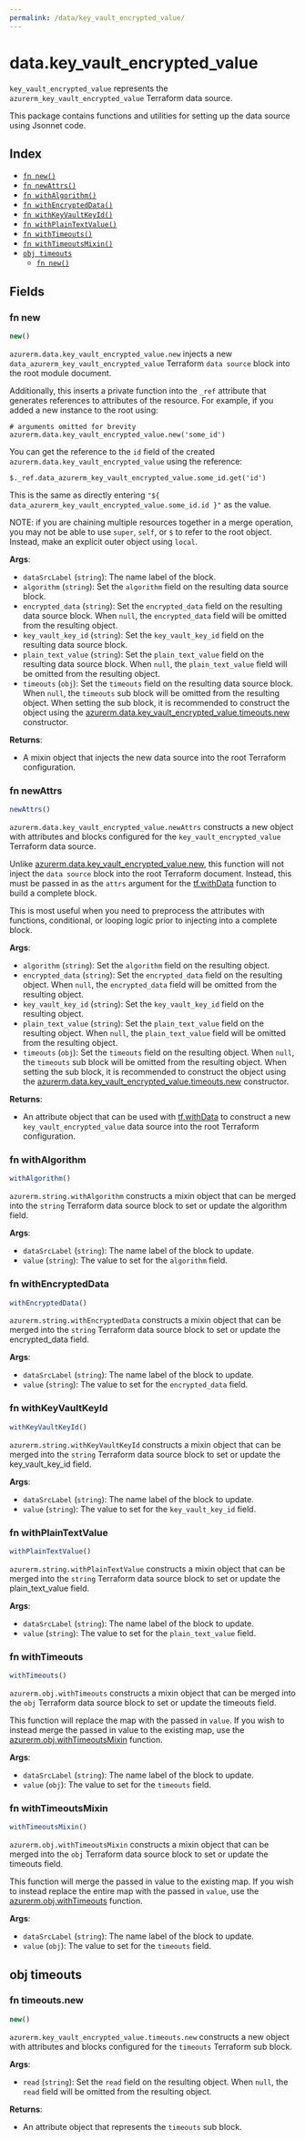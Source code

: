 ```yaml
---
permalink: /data/key_vault_encrypted_value/
---
```


# data.key_vault_encrypted_value

`key_vault_encrypted_value` represents the `azurerm_key_vault_encrypted_value` Terraform data source.



This package contains functions and utilities for setting up the data source using Jsonnet code.


## Index

* [`fn new()`](#fn-new)
* [`fn newAttrs()`](#fn-newattrs)
* [`fn withAlgorithm()`](#fn-withalgorithm)
* [`fn withEncryptedData()`](#fn-withencrypteddata)
* [`fn withKeyVaultKeyId()`](#fn-withkeyvaultkeyid)
* [`fn withPlainTextValue()`](#fn-withplaintextvalue)
* [`fn withTimeouts()`](#fn-withtimeouts)
* [`fn withTimeoutsMixin()`](#fn-withtimeoutsmixin)
* [`obj timeouts`](#obj-timeouts)
  * [`fn new()`](#fn-timeoutsnew)

## Fields

### fn new

```ts
new()
```


`azurerm.data.key_vault_encrypted_value.new` injects a new `data_azurerm_key_vault_encrypted_value` Terraform `data source`
block into the root module document.

Additionally, this inserts a private function into the `_ref` attribute that generates references to attributes of the
resource. For example, if you added a new instance to the root using:

    # arguments omitted for brevity
    azurerm.data.key_vault_encrypted_value.new('some_id')

You can get the reference to the `id` field of the created `azurerm.data.key_vault_encrypted_value` using the reference:

    $._ref.data_azurerm_key_vault_encrypted_value.some_id.get('id')

This is the same as directly entering `"${ data_azurerm_key_vault_encrypted_value.some_id.id }"` as the value.

NOTE: if you are chaining multiple resources together in a merge operation, you may not be able to use `super`, `self`,
or `$` to refer to the root object. Instead, make an explicit outer object using `local`.

**Args**:
  - `dataSrcLabel` (`string`): The name label of the block.
  - `algorithm` (`string`): Set the `algorithm` field on the resulting data source block.
  - `encrypted_data` (`string`): Set the `encrypted_data` field on the resulting data source block. When `null`, the `encrypted_data` field will be omitted from the resulting object.
  - `key_vault_key_id` (`string`): Set the `key_vault_key_id` field on the resulting data source block.
  - `plain_text_value` (`string`): Set the `plain_text_value` field on the resulting data source block. When `null`, the `plain_text_value` field will be omitted from the resulting object.
  - `timeouts` (`obj`): Set the `timeouts` field on the resulting data source block. When `null`, the `timeouts` sub block will be omitted from the resulting object. When setting the sub block, it is recommended to construct the object using the [azurerm.data.key_vault_encrypted_value.timeouts.new](#fn-timeoutsnew) constructor.

**Returns**:
- A mixin object that injects the new data source into the root Terraform configuration.


### fn newAttrs

```ts
newAttrs()
```


`azurerm.data.key_vault_encrypted_value.newAttrs` constructs a new object with attributes and blocks configured for the `key_vault_encrypted_value`
Terraform data source.

Unlike [azurerm.data.key_vault_encrypted_value.new](#fn-new), this function will not inject the `data source`
block into the root Terraform document. Instead, this must be passed in as the `attrs` argument for the
[tf.withData](https://github.com/tf-libsonnet/core/tree/main/docs#fn-withdata) function to build a complete block.

This is most useful when you need to preprocess the attributes with functions, conditional, or looping logic prior to
injecting into a complete block.

**Args**:
  - `algorithm` (`string`): Set the `algorithm` field on the resulting object.
  - `encrypted_data` (`string`): Set the `encrypted_data` field on the resulting object. When `null`, the `encrypted_data` field will be omitted from the resulting object.
  - `key_vault_key_id` (`string`): Set the `key_vault_key_id` field on the resulting object.
  - `plain_text_value` (`string`): Set the `plain_text_value` field on the resulting object. When `null`, the `plain_text_value` field will be omitted from the resulting object.
  - `timeouts` (`obj`): Set the `timeouts` field on the resulting object. When `null`, the `timeouts` sub block will be omitted from the resulting object. When setting the sub block, it is recommended to construct the object using the [azurerm.data.key_vault_encrypted_value.timeouts.new](#fn-timeoutsnew) constructor.

**Returns**:
  - An attribute object that can be used with [tf.withData](https://github.com/tf-libsonnet/core/tree/main/docs#fn-withdata) to construct a new `key_vault_encrypted_value` data source into the root Terraform configuration.


### fn withAlgorithm

```ts
withAlgorithm()
```

`azurerm.string.withAlgorithm` constructs a mixin object that can be merged into the `string`
Terraform data source block to set or update the algorithm field.



**Args**:
  - `dataSrcLabel` (`string`): The name label of the block to update.
  - `value` (`string`): The value to set for the `algorithm` field.


### fn withEncryptedData

```ts
withEncryptedData()
```

`azurerm.string.withEncryptedData` constructs a mixin object that can be merged into the `string`
Terraform data source block to set or update the encrypted_data field.



**Args**:
  - `dataSrcLabel` (`string`): The name label of the block to update.
  - `value` (`string`): The value to set for the `encrypted_data` field.


### fn withKeyVaultKeyId

```ts
withKeyVaultKeyId()
```

`azurerm.string.withKeyVaultKeyId` constructs a mixin object that can be merged into the `string`
Terraform data source block to set or update the key_vault_key_id field.



**Args**:
  - `dataSrcLabel` (`string`): The name label of the block to update.
  - `value` (`string`): The value to set for the `key_vault_key_id` field.


### fn withPlainTextValue

```ts
withPlainTextValue()
```

`azurerm.string.withPlainTextValue` constructs a mixin object that can be merged into the `string`
Terraform data source block to set or update the plain_text_value field.



**Args**:
  - `dataSrcLabel` (`string`): The name label of the block to update.
  - `value` (`string`): The value to set for the `plain_text_value` field.


### fn withTimeouts

```ts
withTimeouts()
```

`azurerm.obj.withTimeouts` constructs a mixin object that can be merged into the `obj`
Terraform data source block to set or update the timeouts field.

This function will replace the map with the passed in `value`. If you wish to instead merge the
passed in value to the existing map, use the [azurerm.obj.withTimeoutsMixin](TODO) function.

**Args**:
  - `dataSrcLabel` (`string`): The name label of the block to update.
  - `value` (`obj`): The value to set for the `timeouts` field.


### fn withTimeoutsMixin

```ts
withTimeoutsMixin()
```

`azurerm.obj.withTimeoutsMixin` constructs a mixin object that can be merged into the `obj`
Terraform data source block to set or update the timeouts field.

This function will merge the passed in value to the existing map. If you wish
to instead replace the entire map with the passed in `value`, use the [azurerm.obj.withTimeouts](TODO)
function.


**Args**:
  - `dataSrcLabel` (`string`): The name label of the block to update.
  - `value` (`obj`): The value to set for the `timeouts` field.


## obj timeouts



### fn timeouts.new

```ts
new()
```


`azurerm.key_vault_encrypted_value.timeouts.new` constructs a new object with attributes and blocks configured for the `timeouts`
Terraform sub block.



**Args**:
  - `read` (`string`): Set the `read` field on the resulting object. When `null`, the `read` field will be omitted from the resulting object.

**Returns**:
  - An attribute object that represents the `timeouts` sub block.
